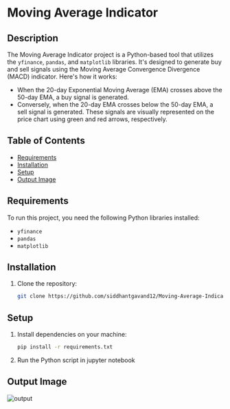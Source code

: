 # Moving Average Indicator

## Description
The Moving Average Indicator project is a Python-based tool that utilizes the `yfinance`, `pandas`, and `matplotlib` libraries. It's designed to generate buy and sell signals using the Moving Average Convergence Divergence (MACD) indicator. Here's how it works:

- When the 20-day Exponential Moving Average (EMA) crosses above the 50-day EMA, a buy signal is generated.
- Conversely, when the 20-day EMA crosses below the 50-day EMA, a sell signal is generated. These signals are visually represented on the price chart using green and red arrows, respectively.


## Table of Contents
- [Requirements](#requirements)
- [Installation](#installation)
- [Setup](#setup)
- [Output Image](#output-image)

## Requirements
To run this project, you need the following Python libraries installed:
- `yfinance`
- `pandas`
- `matplotlib`

## Installation

1. Clone the repository:

   ```bash
   git clone https://github.com/siddhantgavand12/Moving-Average-Indicator.git

## Setup

1. Install dependencies on your machine:

    ```bash
   pip install -r requirements.txt

2. Run the Python script in jupyter notebook

## Output Image
![output](https://github.com/siddhantgavand12/Moving-Average-Indicator/assets/122528514/11ec47f1-8b8a-435c-b5bd-12b1619aedb1)

   
    

